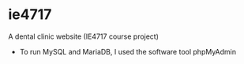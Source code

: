 # ie4717
A dental clinic website (IE4717 course project)
- To run MySQL and MariaDB, I used the software tool phpMyAdmin
